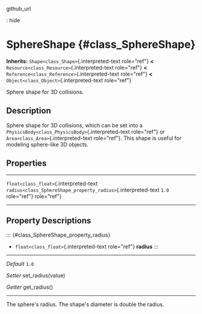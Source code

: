 github\_url

:   hide

SphereShape {#class_SphereShape}
===========

**Inherits:** `Shape<class_Shape>`{.interpreted-text role="ref"} **\<**
`Resource<class_Resource>`{.interpreted-text role="ref"} **\<**
`Reference<class_Reference>`{.interpreted-text role="ref"} **\<**
`Object<class_Object>`{.interpreted-text role="ref"}

Sphere shape for 3D collisions.

Description
-----------

Sphere shape for 3D collisions, which can be set into a
`PhysicsBody<class_PhysicsBody>`{.interpreted-text role="ref"} or
`Area<class_Area>`{.interpreted-text role="ref"}. This shape is useful
for modeling sphere-like 3D objects.

Properties
----------

  ---------------------------------------- --------------------------------------------------------------- -------
  `float<class_float>`{.interpreted-text   `radius<class_SphereShape_property_radius>`{.interpreted-text   `1.0`
  role="ref"}                              role="ref"}                                                     

  ---------------------------------------- --------------------------------------------------------------- -------

Property Descriptions
---------------------

::: {#class_SphereShape_property_radius}
-   `float<class_float>`{.interpreted-text role="ref"} **radius**
:::

  ----------- --------------------
  *Default*   `1.0`

  *Setter*    set\_radius(value)

  *Getter*    get\_radius()
  ----------- --------------------

The sphere\'s radius. The shape\'s diameter is double the radius.
